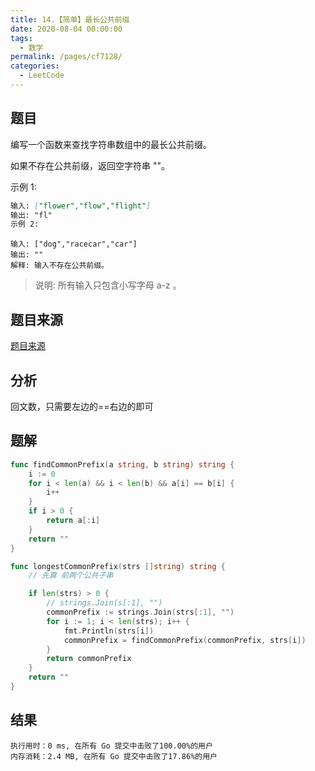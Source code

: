 ```yaml
---
title: 14.【简单】最长公共前缀
date: 2020-08-04 00:00:00
tags: 
  - 数学
permalink: /pages/cf7128/
categories: 
  - LeetCode
---
```

## 题目
编写一个函数来查找字符串数组中的最长公共前缀。

如果不存在公共前缀，返回空字符串 ""。

示例 1:
```md
输入: ["flower","flow","flight"]
输出: "fl"
示例 2:
```
```
输入: ["dog","racecar","car"]
输出: ""
解释: 输入不存在公共前缀。
```
>说明: 所有输入只包含小写字母 a-z 。

## 题目来源
[题目来源]([链接网址](https://leetcode-cn.com/problems/longest-common-prefix/) "04.最长公共前缀")

## 分析

回文数，只需要左边的==右边的即可

## 题解


```Go
func findCommonPrefix(a string, b string) string {
	i := 0
	for i < len(a) && i < len(b) && a[i] == b[i] {
		i++
	}
	if i > 0 {
		return a[:i]
	}
	return ""
}

func longestCommonPrefix(strs []string) string {
	// 先算 前两个公共子串

	if len(strs) > 0 {
		// strings.Join(s[:1], "")
		commonPrefix := strings.Join(strs[:1], "")
		for i := 1; i < len(strs); i++ {
			fmt.Println(strs[i])
			commonPrefix = findCommonPrefix(commonPrefix, strs[i])
		}
		return commonPrefix
	}
	return ""
}
```

## 结果
```
执行用时：0 ms, 在所有 Go 提交中击败了100.00%的用户
内存消耗：2.4 MB, 在所有 Go 提交中击败了17.86%的用户
```